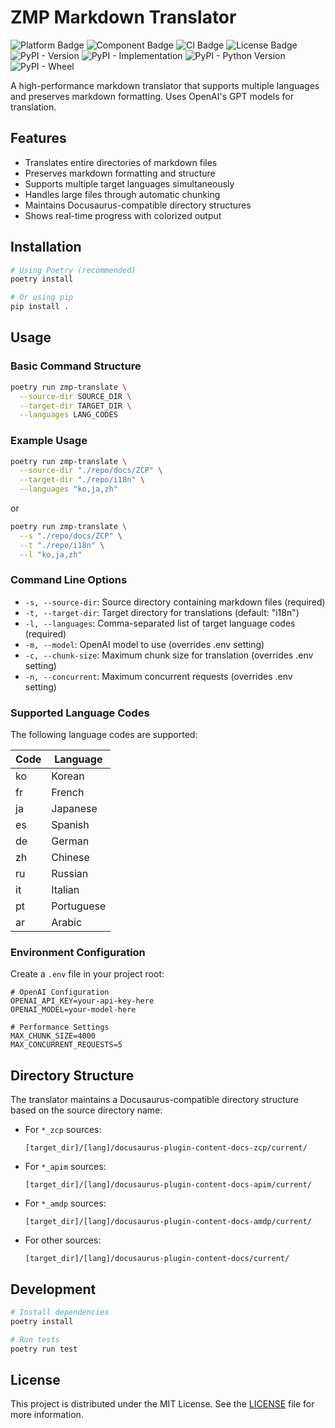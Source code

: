 # ZMP Markdown Translator

![Platform Badge](https://img.shields.io/badge/platform-zmp-red)
![Component Badge](https://img.shields.io/badge/component-translator-red)
![CI Badge](https://img.shields.io/badge/ci-github_action-green)
![License Badge](https://img.shields.io/badge/license-MIT-green)
![PyPI - Version](https://img.shields.io/pypi/v/zmp-md-translator)
![PyPI - Implementation](https://img.shields.io/pypi/implementation/zmp-md-translator)
![PyPI - Python Version](https://img.shields.io/pypi/pyversions/zmp-md-translator)
![PyPI - Wheel](https://img.shields.io/pypi/wheel/zmp-md-translator)

A high-performance markdown translator that supports multiple languages and preserves markdown formatting. Uses OpenAI's GPT models for translation.

## Features

- Translates entire directories of markdown files
- Preserves markdown formatting and structure
- Supports multiple target languages simultaneously
- Handles large files through automatic chunking
- Maintains Docusaurus-compatible directory structures
- Shows real-time progress with colorized output

## Installation

```bash
# Using Poetry (recommended)
poetry install

# Or using pip
pip install .
```

## Usage

### Basic Command Structure

```bash
poetry run zmp-translate \
  --source-dir SOURCE_DIR \
  --target-dir TARGET_DIR \
  --languages LANG_CODES
```

### Example Usage

```bash
poetry run zmp-translate \
  --source-dir "./repo/docs/ZCP" \
  --target-dir "./repo/i18n" \
  --languages "ko,ja,zh"
```
or
```bash
poetry run zmp-translate \
  --s "./repo/docs/ZCP" \
  --t "./repo/i18n" \
  --l "ko,ja,zh"
```
### Command Line Options

- `-s, --source-dir`: Source directory containing markdown files (required)
- `-t, --target-dir`: Target directory for translations (default: "i18n")
- `-l, --languages`: Comma-separated list of target language codes (required)
- `-m, --model`: OpenAI model to use (overrides .env setting)
- `-c, --chunk-size`: Maximum chunk size for translation (overrides .env setting)
- `-n, --concurrent`: Maximum concurrent requests (overrides .env setting)

### Supported Language Codes

The following language codes are supported:

| Code | Language    |
|------|------------|
| ko   | Korean     |
| fr   | French     |
| ja   | Japanese   |
| es   | Spanish    |
| de   | German     |
| zh   | Chinese    |
| ru   | Russian    |
| it   | Italian    |
| pt   | Portuguese |
| ar   | Arabic     |

### Environment Configuration

Create a `.env` file in your project root:

```env
# OpenAI Configuration
OPENAI_API_KEY=your-api-key-here
OPENAI_MODEL=your-model-here

# Performance Settings
MAX_CHUNK_SIZE=4000
MAX_CONCURRENT_REQUESTS=5
```

## Directory Structure

The translator maintains a Docusaurus-compatible directory structure based on the source directory name:

- For `*_zcp` sources:
  ```
  [target_dir]/[lang]/docusaurus-plugin-content-docs-zcp/current/
  ```
- For `*_apim` sources:
  ```
  [target_dir]/[lang]/docusaurus-plugin-content-docs-apim/current/
  ```
- For `*_amdp` sources:
  ```
  [target_dir]/[lang]/docusaurus-plugin-content-docs-amdp/current/
  ```
- For other sources:
  ```
  [target_dir]/[lang]/docusaurus-plugin-content-docs/current/
  ```

## Development

```bash
# Install dependencies
poetry install

# Run tests
poetry run test

```

## License

This project is distributed under the MIT License. See the [LICENSE](LICENSE) file for more information.

